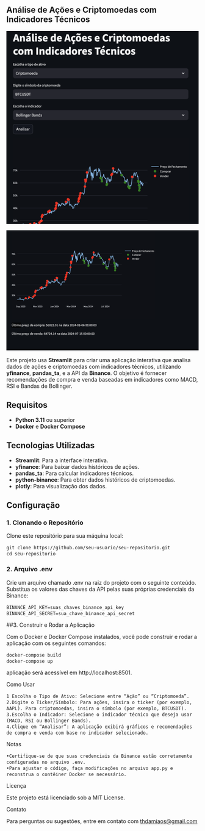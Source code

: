 ## Análise de Ações e Criptomoedas com Indicadores Técnicos

![Print](Captura/Capture1.png)

![Print](Captura/Capture2.png)

Este projeto usa **Streamlit** para criar uma aplicação interativa que analisa dados de ações e criptomoedas com indicadores técnicos, utilizando **yfinance**, **pandas_ta**, e a API da **Binance**. O objetivo é fornecer recomendações de compra e venda baseadas em indicadores como MACD, RSI e Bandas de Bollinger.

## Requisitos

- **Python 3.11** ou superior
- **Docker** e **Docker Compose**

## Tecnologias Utilizadas

- **Streamlit**: Para a interface interativa.
- **yfinance**: Para baixar dados históricos de ações.
- **pandas_ta**: Para calcular indicadores técnicos.
- **python-binance**: Para obter dados históricos de criptomoedas.
- **plotly**: Para visualização dos dados.

## Configuração

### 1. Clonando o Repositório

Clone este repositório para sua máquina local:

```
git clone https://github.com/seu-usuario/seu-repositorio.git
cd seu-repositorio
```

### 2. Arquivo .env

Crie um arquivo chamado .env na raiz do projeto com o seguinte conteúdo. Substitua os valores das chaves da API pelas suas próprias credenciais da Binance:

```
BINANCE_API_KEY=suas_chaves_binance_api_key
BINANCE_API_SECRET=sua_chave_binance_api_secret
```

##3. Construir e Rodar a Aplicação

Com o Docker e Docker Compose instalados, você pode construir e rodar a aplicação com os seguintes comandos:

```
docker-compose build
docker-compose up
```

 aplicação será acessível em http://localhost:8501.

Como Usar

	1 Escolha o Tipo de Ativo: Selecione entre “Ação” ou “Criptomoeda”.
	2.Digite o Ticker/Símbolo: Para ações, insira o ticker (por exemplo, AAPL). Para criptomoedas, insira o símbolo (por exemplo, BTCUSDT).
	3.Escolha o Indicador: Selecione o indicador técnico que deseja usar (MACD, RSI ou Bollinger Bands).
	4.Clique em “Analisar”: A aplicação exibirá gráficos e recomendações de compra e venda com base no indicador selecionado.

Notas

	•Certifique-se de que suas credenciais da Binance estão corretamente configuradas no arquivo .env.
	•Para ajustar o código, faça modificações no arquivo app.py e reconstrua o contêiner Docker se necessário.

Licença

Este projeto está licenciado sob a MIT License.

Contato

Para perguntas ou sugestões, entre em contato com thdamiaos@gmail.com
